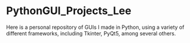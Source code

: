 # PythonGUI_Projects_Lee

Here is a personal repository of GUIs I made in Python, using a variety of different frameworks, including Tkinter, PyQt5, among several others.
